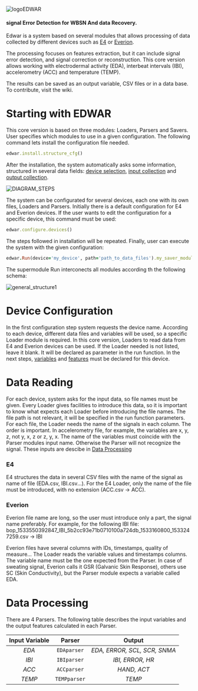 ![logoEDWAR](https://user-images.githubusercontent.com/17572800/87205571-0c325000-c308-11ea-89d9-c6f3bf6598af.png)
#### signal Error Detection for WBSN And data Recovery.
Edwar is a system based on several
modules that allows processing of data collected by different 
devices such as [E4](https://www.empatica.com/en-eu/research/e4/) or 
[Everion](https://www.biovotion.com/everion/).

The processing focuses on features extraction, but it can include signal error
detection, and signal correction or reconstruction. This core version allows working with
electrodermal activity (EDA), interbeat intervals (IBI), accelerometry (ACC) and temperature (TEMP).

The results can be saved as an output variable, CSV files or in a data base. To contribute, visit the wiki.

# Starting with EDWAR
This core version is based on three modules: Loaders, Parsers and Savers. User specifies which modules to use in a given configuration. 
The following command lets install the configuration file needed.
```ruby
edwar.install.structure_cfg()
```
After the installation, the system automatically asks some information, structured in several data fields: [device selection](#dev), [input collection](#read) and 
[output  collection](#proc).

![DIAGRAM_STEPS](https://user-images.githubusercontent.com/17572800/88675164-f041f300-d0ea-11ea-9885-c365e874ef42.png)

The system can be configurated for several devices, each one with its own files, Loaders and Parsers. Initially there is a default configuration for E4 and
Everion devices. If the user wants to edit the configuration for a specific device, this command must be used:
```ruby
edwar.configure.devices()
```
The steps followed in installation will be repeated.
Finally, user can execute the system with the given configuration:
```ruby
edwar.Run(device='my_device', path='path_to_data_files').my_saver_module()
```
The supermodule Run interconects all modules according th the following schema:


![general_structure1](https://user-images.githubusercontent.com/17572800/87205868-b3af8280-c308-11ea-9c8f-95d100f4343e.png)

<a name="dev"></a>
# Device Configuration
In the first configuration step system requests the device name. According to each device, different data files and variables will be used, 
so a specific Loader module is required. In this core version, Loaders to read data from E4 and Everion devices can be used.
If the Loader needed is not listed, leave it blank. It will be declared as parameter in the run function.
In the next steps, [variables](#read) and [features](#proc) must be declared for this device.

<a name="read"></a>
# Data Reading
For each device, system asks for the input data, so file names must be given. Every Loader gives facilities to introduce this data, so it is important to know what expects each Loader before introducing the file names. The file path is not relevant, it will be 
specified in the run function parameters. For each file, the Loader needs the name of the signals in each column. The order is important. In accelerometry file, for example, the variables are x, y, z, not y, x, z or z, y, x. The name of the variables must coincide with the Parser modules input name. Otherwise the Parser will not recognize the signal. 
These inputs are descibe in [Data Processing](#proc)

### E4
E4 structures the data in several CSV files with the name of the signal as name of file (EDA.csv, IBI.csv...).
For the E4 Loader, only the name of the file must be introduced, with no extension (ACC.csv -> ACC). 

### Everion
Everion file name are long, so the user must introduce only a part, the signal name preferably. For example, for the following IBI file:
bop_1533550392847_IBI_5b2cc93e71b0710100a724db_1533160800_1533247259.csv -> IBI

Everion files have several columns with IDs, timestamps, quality of measure... The Loader reads the variable values and timestamps columns. The variable name
must be the one expected from the Parser. In case of sweating signal, Everion calls it GSR (Galvanic Skin Response), others use SC (Skin Conductivity), but the Parser module expects a variable called EDA.


<a name="proc"></a>
# Data Processing
There are 4 Parsers. The following table describes the input variables and the output features calculated in each Parser.

Input Variable | Parser | Output
:---: | :---: | :---:
*EDA* | `EDAparser` | *EDA, ERROR, SCL, SCR, SNMA*
*IBI* | `IBIparser` | *IBI, ERROR, HR*
*ACC* | `ACCparser` | *HAND, ACT*
*TEMP*| `TEMPparser`| *TEMP*





